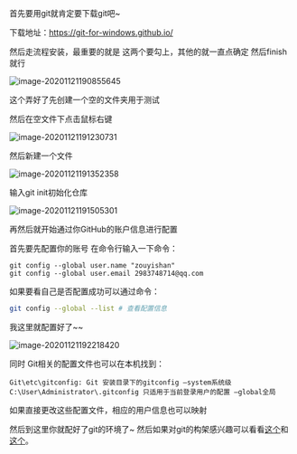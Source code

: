 首先要用git就肯定要下载git吧~

下载地址：https://git-for-windows.github.io/

然后走流程安装，最重要的就是 这两个要勾上，其他的就一直点确定 然后finish就行

![image-20201121190855645](https://zouyishan.oss-cn-beijing.aliyuncs.com/images/20201121192757.png)



这个弄好了先创建一个空的文件夹用于测试

然后在空文件下点击鼠标右键

![image-20201121191230731](https://zouyishan.oss-cn-beijing.aliyuncs.com/images/20201121192804.png)

然后新建一个文件

![image-20201121191352358](https://zouyishan.oss-cn-beijing.aliyuncs.com/images/20201121192807.png)

输入git init初始化仓库

![image-20201121191505301](https://zouyishan.oss-cn-beijing.aliyuncs.com/images/20201121192809.png)



再然后就开始通过你GitHub的账户信息进行配置



首先要先配置你的账号 在命令行输入一下命令：

```
git config --global user.name "zouyishan"
git config --global user.email 2983748714@qq.com
```

如果要看自己是否配置成功可以通过命令：

```bash
git config --global --list # 查看配置信息
```

我这里就配置好了~~

![image-20201121192218420](https://zouyishan.oss-cn-beijing.aliyuncs.com/images/20201121192811.png)

同时 Git相关的配置文件也可以在本机找到：

```
Git\etc\gitconfig: Git 安装目录下的gitconfig —system系统级
C:\User\Administrator\.gitconfig 只适用于当前登录用户的配置 —global全局
```

如果直接更改这些配置文件，相应的用户信息也可以映射



然后到这里你就配好了git的环境了~ 
然后如果对git的构架感兴趣可以看看[这个](https://github.com/Alexiosvon/Hello_CUMTB/blob/master/%E5%85%B6%E4%BB%96%E5%AD%A6%E4%B9%A0%E8%B5%84%E6%96%99/Git/Git%E5%9F%BA%E6%9C%AC%E7%90%86%E8%AE%BA.md)和[这个](https://github.com/Alexiosvon/Hello_CUMTB/blob/master/%E5%85%B6%E4%BB%96%E5%AD%A6%E4%B9%A0%E8%B5%84%E6%96%99/Git/Git%E5%AE%9E%E6%93%8D.md)。
